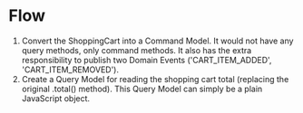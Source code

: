 # Flow

1. Convert the ShoppingCart into a Command Model. It would not have any query methods, only command methods. It also has the extra responsibility to publish two Domain Events ('CART_ITEM_ADDED', 'CART_ITEM_REMOVED').
2. Create a Query Model for reading the shopping cart total (replacing the original .total() method). This Query Model can simply be a plain JavaScript object.

